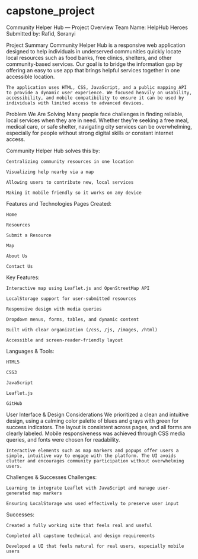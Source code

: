 # capstone_project

Community Helper Hub — Project Overview
    Team Name: HelpHub Heroes
    Submitted by: Rafid, Soranyi

Project Summary
    Community Helper Hub is a responsive web application designed to help individuals in underserved communities quickly locate local resources such as food banks, free clinics, shelters, and other community-based services. Our goal is to bridge the information gap by offering an easy to use app that brings helpful services together in one accessible location.

    The application uses HTML, CSS, JavaScript, and a public mapping API to provide a dynamic user experience. We focused heavily on usability, accessibility, and mobile compatibility to ensure it can be used by individuals with limited access to advanced devices.

Problem We Are Solving
    Many people face challenges in finding reliable, local services when they are in need. Whether they’re seeking a free meal, medical care, or safe shelter, navigating city services can be overwhelming, especially for people without strong digital skills or constant internet access.

Community Helper Hub solves this by:

    Centralizing community resources in one location

    Visualizing help nearby via a map

    Allowing users to contribute new, local services

    Making it mobile friendly so it works on any device

Features and Technologies
Pages Created:

    Home

    Resources

    Submit a Resource

    Map

    About Us

    Contact Us

Key Features:

    Interactive map using Leaflet.js and OpenStreetMap API

    LocalStorage support for user-submitted resources

    Responsive design with media queries

    Dropdown menus, forms, tables, and dynamic content

    Built with clear organization (/css, /js, /images, /html)

    Accessible and screen-reader-friendly layout

Languages & Tools:

    HTML5

    CSS3

    JavaScript 

    Leaflet.js

    GitHub 

User Interface & Design Considerations
    We prioritized a clean and intuitive design, using a calming color palette of blues and grays with green for success indicators. The layout is consistent across pages, and all forms are clearly labeled. Mobile responsiveness was achieved through CSS media queries, and fonts were chosen for readability.

    Interactive elements such as map markers and popups offer users a simple, intuitive way to engage with the platform. The UI avoids clutter and encourages community participation without overwhelming users.

Challenges & Successes
Challenges:

    Learning to integrate Leaflet with JavaScript and manage user-generated map markers

    Ensuring LocalStorage was used effectively to preserve user input

Successes:

    Created a fully working site that feels real and useful

    Completed all capstone technical and design requirements

    Developed a UI that feels natural for real users, especially mobile users

